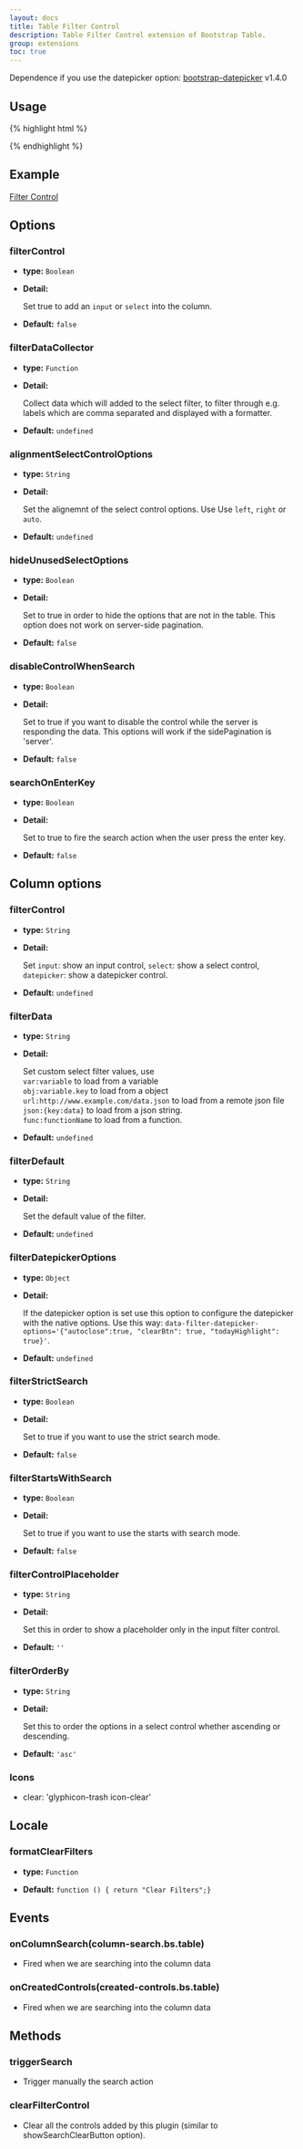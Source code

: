 ```yaml
---
layout: docs
title: Table Filter Control
description: Table Filter Control extension of Bootstrap Table.
group: extensions
toc: true
---
```


Dependence if you use the datepicker option: [bootstrap-datepicker](https://github.com/eternicode/bootstrap-datepicker) v1.4.0

## Usage

{% highlight html %}
<link rel="stylesheet" type="text/css" href="extensions/filter-control/bootstrap-table-filter-control.css">
<script src="extensions/filter-control/bootstrap-table-filter-control.js"></script>
{% endhighlight %}

## Example

[Filter Control](https://examples.bootstrap-table.com/#extensions/filter-control.html)

## Options

### filterControl

- **type:** `Boolean`

- **Detail:**

   Set true to add an `input` or `select` into the column.

- **Default:** `false`

### filterDataCollector

- **type:** `Function`

- **Detail:**

   Collect data which will added to the select filter, to filter through e.g. labels which are comma separated and displayed with a formatter.

- **Default:** `undefined`

### alignmentSelectControlOptions

- **type:** `String`

- **Detail:**

   Set the alignemnt of the select control options. Use Use `left`, `right` or `auto`.

- **Default:** `undefined`

### hideUnusedSelectOptions

- **type:** `Boolean`

- **Detail:**

   Set to true in order to hide the options that are not in the table. This option does not work on server-side pagination.

- **Default:** `false`

### disableControlWhenSearch

- **type:** `Boolean`

- **Detail:**

   Set to true if you want to disable the control while the server is responding the data. This options will work if the sidePagination is 'server'.

- **Default:** `false`

### searchOnEnterKey

- **type:** `Boolean`

- **Detail:**

   Set to true to fire the search action when the user press the enter key.

- **Default:** `false`

## Column options

### filterControl

- **type:** `String`

- **Detail:**

   Set `input`: show an input control, `select`: show a select control, `datepicker`: show a datepicker control.

- **Default:** `undefined`

### filterData

- **type:** `String`

- **Detail:**

   Set custom select filter values, use   
   `var:variable` to load from a variable   
   `obj:variable.key` to load from a object   
   `url:http://www.example.com/data.json` to load from a remote json file   
   `json:{key:data}` to load from a json string.   
   `func:functionName` to load from a function.

- **Default:** `undefined`

### filterDefault

- **type:** `String`

- **Detail:**

   Set the default value of the filter.

- **Default:** `undefined`

### filterDatepickerOptions
- **type:** `Object`

- **Detail:**

   If the datepicker option is set use this option to configure the datepicker with the native options. Use this way: `data-filter-datepicker-options='{"autoclose":true, "clearBtn": true, "todayHighlight": true}'`.

- **Default:** `undefined`

### filterStrictSearch
- **type:** `Boolean`

- **Detail:**

   Set to true if you want to use the strict search mode.

- **Default:** `false`

### filterStartsWithSearch
- **type:** `Boolean`

- **Detail:**

   Set to true if you want to use the starts with search mode.

- **Default:** `false`

### filterControlPlaceholder
- **type:** `String`

- **Detail:**

   Set this in order to show a placeholder only in the input filter control.

- **Default:** `''`

### filterOrderBy
- **type:** `String`

- **Detail:**

   Set this to order the options in a select control whether ascending or descending.

- **Default:** `'asc'`

### Icons
* clear: 'glyphicon-trash icon-clear'

## Locale

### formatClearFilters
- **type:** `Function`

- **Default:** `function () { return "Clear Filters";}`

## Events

### onColumnSearch(column-search.bs.table)

* Fired when we are searching into the column data

### onCreatedControls(created-controls.bs.table)

* Fired when we are searching into the column data

## Methods

### triggerSearch

* Trigger manually the search action

### clearFilterControl

* Clear all the controls added by this plugin (similar to showSearchClearButton option).
